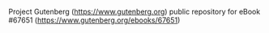 Project Gutenberg (https://www.gutenberg.org) public repository for
eBook #67651 (https://www.gutenberg.org/ebooks/67651)
